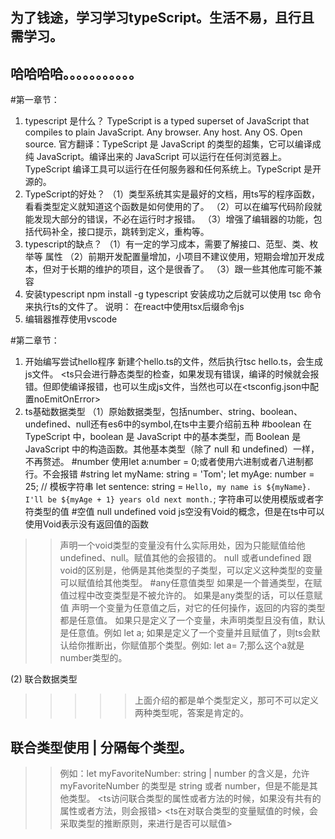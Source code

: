 ## 为了钱途，学习学习typeScript。生活不易，且行且需学习。
## 哈哈哈哈。。。。。。。。。。。

#第一章节：
1. typescript 是什么？
TypeScript is a typed superset of JavaScript that compiles to plain JavaScript. Any browser. Any host. Any OS. Open source.
官方翻译：TypeScript 是 JavaScript 的类型的超集，它可以编译成纯 JavaScript。编译出来的 JavaScript 可以运行在任何浏览器上。TypeScript 编译工具可以运行在任何服务器和任何系统上。TypeScript 是开源的。
2. TypeScript的好处？
（1）类型系统其实是最好的文档，用ts写的程序函数，看看类型定义就知道这个函数是如何使用的了。
（2）可以在编写代码阶段就能发现大部分的错误，不必在运行时才报错。
（3）增强了编辑器的功能，包括代码补全，接口提示，跳转到定义，重构等。
3. typescript的缺点？
（1）有一定的学习成本，需要了解接口、范型、类、枚举等 属性
（2）前期开发配置量增加，小项目不建议使用，短期会增加开发成本，但对于长期的维护的项目，这个是很香了。
（3）跟一些其他库可能不兼容
4.  安装typescript
 npm install -g typescript  安装成功之后就可以使用 tsc 命令来执行ts的文件了。
 说明： 在react中使用tsx后缀命令js
5. 编辑器推荐使用vscode

#第二章节：
1. 开始编写尝试hello程序
新建个hello.ts的文件，然后执行tsc hello.ts，会生成js文件。
<ts只会进行静态类型的检查，如果发现有错误，编译的时候就会报错。但即使编译报错，也可以生成js文件，当然也可以在<tsconfig.json中配置noEmitOnError>
2. ts基础数据类型
 （1）原始数据类型，包括number、string、boolean、undefined、null还有es6中的symbol,在ts中主要介绍前五种
 #boolean
 在 TypeScript 中，boolean 是 JavaScript 中的基本类型，而 Boolean 是 JavaScript 中的构造函数。其他基本类型（除了 null 和 undefined）一样，不再赘述。
 #number
 使用let a:number = 0;或者使用六进制或者八进制都行。不会报错
 #string
  let myName: string = 'Tom';
  let myAge: number = 25;
  // 模板字符串
  let sentence: string = `Hello, my name is ${myName}.
  I'll be ${myAge + 1} years old next month.`;
字符串可以使用模版或者字符类型的值
#空值 null undefined void
js空没有Void的概念，但是在ts中可以使用Void表示没有返回值的函数
>> 声明一个void类型的变量没有什么实际用处，因为只能赋值给他undefined、null。赋值其他的会报错的。
>> null 或者undefined 跟void的区别是，他俩是其他类型的子类型，可以定义这种类型的变量可以赋值给其他类型。
#any任意值类型
如果是一个普通类型，在赋值过程中改变类型是不被允许的。
如果是any类型的话，可以任意赋值
>> 声明一个变量为任意值之后，对它的任何操作，返回的内容的类型都是任意值。
>> 如果只是定义了一个变量，未声明类型且没有值，默认是任意值。例如 let a;
>> 如果是定义了一个变量并且赋值了，则ts会默认给你推断出，你赋值那个类型。例如: let a= 7;那么这个a就是number类型的。

(2) 联合数据类型
>>>>> 上面介绍的都是单个类型定义，那可不可以定义两种类型呢，答案是肯定的。
## 联合类型使用 | 分隔每个类型。
>> 例如：let myFavoriteNumber: string | number 的含义是，允许 myFavoriteNumber 的类型是 string 或者 number，但是不能是其他类型。
<ts访问联合类型的属性或者方法的时候，如果没有共有的属性或者方法，则会报错>
<ts在对联合类型的变量赋值的时候，会采取类型的推断原则，来进行是否可以赋值>


